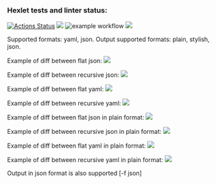 ### Hexlet tests and linter status:
[![Actions Status](https://github.com/k0damaDEV/java-project-lvl2/workflows/hexlet-check/badge.svg)](https://github.com/k0damaDEV/java-project-lvl2/actions)
<a href="https://codeclimate.com/github/k0damaDEV/java-project-lvl2/maintainability"><img src="https://api.codeclimate.com/v1/badges/d39c2baaced2b7e135ee/maintainability" /></a>
![example workflow](https://github.com/k0damaDEV/java-project-lvl2/actions/workflows/github-actions-demo.yml/badge.svg)
<a href="https://codeclimate.com/github/k0damaDEV/java-project-lvl2/test_coverage"><img src="https://api.codeclimate.com/v1/badges/d39c2baaced2b7e135ee/test_coverage" /></a>

Supported formats: yaml, json.
Output supported formats: plain, stylish, json.

Example of diff between flat json:
<a href="https://asciinema.org/a/aj18JhoUx3QmZZd613u3usY4k" target="_blank"><img src="https://asciinema.org/a/aj18JhoUx3QmZZd613u3usY4k.svg" /></a>

Example of diff between recursive json:
<a href="https://asciinema.org/a/IjHV8NACVj99yhw9Pl37R4o40" target="_blank"><img src="https://asciinema.org/a/IjHV8NACVj99yhw9Pl37R4o40.svg" /></a>

Example of diff between flat yaml:
<a href="https://asciinema.org/a/i3jXHLSbhUgJarJP0ojNuhxpv" target="_blank"><img src="https://asciinema.org/a/i3jXHLSbhUgJarJP0ojNuhxpv.svg" /></a>

Example of diff between recursive yaml:
<a href="https://asciinema.org/a/i9TFcB6eJOeef5z5p0GYJ71Zv" target="_blank"><img src="https://asciinema.org/a/i9TFcB6eJOeef5z5p0GYJ71Zv.svg" /></a>

Example of diff between flat json in plain format:
<a href="https://asciinema.org/a/2Jsc1gfYrTXPzYeqiVuyuZPRm" target="_blank"><img src="https://asciinema.org/a/2Jsc1gfYrTXPzYeqiVuyuZPRm.svg" /></a>

Example of diff between recursive json in plain format:
<a href="https://asciinema.org/a/NXH02YQk6SfrGdJ4jwzxiFqrT" target="_blank"><img src="https://asciinema.org/a/NXH02YQk6SfrGdJ4jwzxiFqrT.svg" /></a>

Example of diff between flat yaml in plain format:
<a href="https://asciinema.org/a/ySfjAThLc6FaRrO6YKg3zIv3c" target="_blank"><img src="https://asciinema.org/a/ySfjAThLc6FaRrO6YKg3zIv3c.svg" /></a>

Example of diff between recursive yaml in plain format:
<a href="https://asciinema.org/a/cCn4u7KNcbgPSVloScyGUmmMa" target="_blank"><img src="https://asciinema.org/a/cCn4u7KNcbgPSVloScyGUmmMa.svg" /></a>


Output in json format is also supported [-f json]
